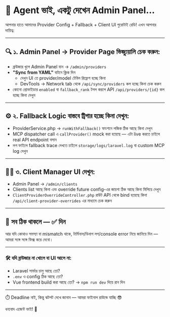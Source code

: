 # 📢 Agent ভাই, একটু দেখেন Admin Panel...

আপনার হাতে আমাদের Provider Config + Fallback + Client UI পুরোটাই রেডি!
এখন আপনার দায়িত্ব:

---

## 🔍 ১. Admin Panel → Provider Page ভিজ্যুয়ালি চেক করুন:

- ব্রাউজার খুলে Admin Panel যান → `/admin/providers`
- **"Sync from YAML"** বাটনে ক্লিক দিন
  - দেখুন UI তে provider/model টেবিল রিফ্রেশ হচ্ছে কিনা
  - DevTools → Network tab থেকে `/api/sync/providers` কল হচ্ছে কিনা চেক করুন
- কোনো প্রোভাইডার `enabled` বা `fallback_rank` টগল করলে API `/api/providers/{id}` কল হচ্ছে কিনা দেখুন

---

## ⚙️ ২. Fallback Logic বাস্তবে ট্রিগার হচ্ছে কিনা দেখুন:

- ProviderService.php → `runWithFallback()` ফাংশনে লজিক ঠিক আছে কিনা দেখুন
- MCP dispatcher call এ `callProvider()` mock করা হয়েছে — এটা live করতে চাইলে real API endpoint বসান
- লগ ফাইলে fallback trace দেখতে চাইলে `storage/logs/laravel.log` বা custom MCP log দেখুন

---

## 🧑‍💻 ৩. Client Manager UI দেখুন:

- Admin Panel → `/admin/clients`
- Clients list আছে কিনা এবং override future config-এর জায়গা ঠিক আছে কিনা মিলিয়ে দেখুন
- `ClientProviderOverrideController.php` রাউট API থেকে bind হয়েছে কিনা `/api/client-provider-overrides` এর মাধ্যমে চেক করুন

---

## 🧪 সব ঠিক থাকলে — ✅ দিন

আর যদি কোথাও সমস্যা বা mismatch থাকে, টার্মিনাল/ডিবাগ লগ/console error নিয়ে জানিয়ে দিন — আমরা সঙ্গে সঙ্গে ফিক্স করে দেবো।

---

### 🛠️ যদি ব্রাউজার না খোলে বা UI আসে না:

- Laravel সার্ভার চালু আছে তো?
- `.env` ও config ঠিক আছে তো?
- Vue frontend build করা আছে তো? → `npm run dev` দিয়ে রান দিন

---

⏱️ Deadline নাই, কিন্তু ঝটপট দেখে জানান — আমরা ফাইনাল রাউন্ডে যাচ্ছি 😎

ধন্যবাদ এজেন্ট ভাই! 🫡 